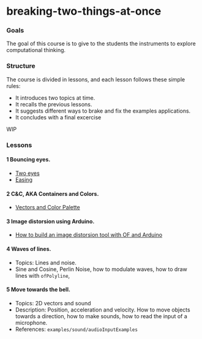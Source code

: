 # breaking-two-things-at-once

### Goals
The goal of this course is to give to the students the instruments to explore computational thinking.

### Structure
The course is divided in lessons, and each lesson follows these simple rules:

- It introduces two topics at time.
- It recalls the previous lessons.
- It suggests different ways to brake and fix the examples applications.
- It concludes with a final excercise

WIP


### Lessons

#### 1 Bouncing eyes.

- [Two eyes](https://github.com/edap/breaking-two-things-at-once/tree/master/01-two-eyes)
- [Easing](https://github.com/edap/breaking-two-things-at-once/tree/master/01-easing)

#### 2 C&C, AKA Containers and Colors.
- [Vectors and Color Palette](https://github.com/edap/breaking-two-things-at-once/tree/master/02-vectors)


#### 3 Image distorsion using Arduino.
- [How to build an image distorsion tool with OF and Arduino](https://github.com/edap/breaking-two-things-at-once/tree/master/03-arduino) 

#### 4 Waves of lines.
- Topics: Lines and noise.
- Sine and Cosine, Perlin Noise, how to modulate waves, how to draw lines with `ofPolyline`, 

#### 5 Move towards the bell.
- Topics: 2D vectors and sound
- Description: Position, acceleration and velocity. How to move objects towards a direction, how to make sounds, how to read the input of a microphone. 
- References: `examples/sound/audioInputExamples`




